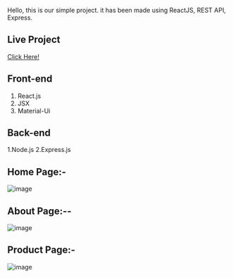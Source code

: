 Hello, this is our simple project. it has been made using ReactJS, REST API, Express.

## Live Project
 [Click Here!](https://medlocfinal.vercel.app/home)

## Front-end
1. React.js
2. JSX
3. Material-Ui

## Back-end
1.Node.js
2.Express.js

## Home Page:-
![image](https://user-images.githubusercontent.com/69392627/180406751-99932da0-729f-4243-94d6-29cd52c446c1.png)

## About Page:--
![image](https://user-images.githubusercontent.com/69392627/180419117-ad493af4-33d9-45d7-a45a-24108b4883ea.png)

## Product Page:-
![image](https://user-images.githubusercontent.com/69392627/180419355-32eaac26-54c4-4bed-94e9-75902abf724a.png)

